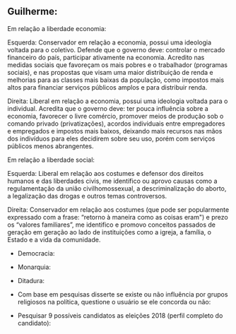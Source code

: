 ﻿## **Guilherme**:

Em relação a liberdade economia:

Esquerda: Conservador em relação a economia, possui uma ideologia voltada para o coletivo. Defende que o governo deve: controlar o mercado financeiro do país, participar ativamente na economia. Acredito nas medidas sociais que favoreçam os mais pobres e o trabalhador (programas sociais), e nas propostas que visam uma maior distribuição de renda e melhorias para as classes mais baixas da população, como impostos mais altos para financiar serviços públicos amplos e para distribuir renda. 

Direita: Liberal em relação a economia, possui uma ideologia voltada para o individual. Acredita que o governo deve: ter pouca influência sobre a economia, favorecer o livre comércio, promover meios de produção sob o comando privado (privatizações), acordos individuais entre empregadores e empregados e impostos mais baixos, deixando mais recursos nas mãos dos indivíduos para eles decidirem sobre seu uso, porém com serviços públicos menos abrangentes.

Em relação a liberdade social:

Esquerda: Liberal em relação aos costumes e defensor dos direitos humanos e das liberdades civis, me identifico ou aprovo causas como a regulamentação da união civilhomossexual, a descriminalização do aborto, a legalização das drogas e outros temas controversos.

Direita: Conservador em relação aos costumes (que pode ser popularmente expressado com a frase: “retorno à maneira como as coisas eram") e prezo os “valores familiares”, me identifico e promovo conceitos passados de geração em geração ao lado de instituições como a igreja, a família, o Estado e a vida da comunidade. 


* Democracia:

* Monarquia:

* Ditadura:

* Com base em pesquisas disserte se existe ou não influência por grupos religiosos na política, questione o usuário se ele concorda ou não:

* Pesquisar 9 possíveis candidatos as eleições 2018 (perfil completo do candidato):